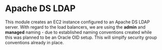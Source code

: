 # Apache DS LDAP

This module creates an EC2 instance configured to an Apache DS LDAP server.
With regard to the load balancers, we are using the **admin** and **managed** naming - due to established naming conventions created while this was planned to be an Oracle OID setup. This will simplfy security group conventions already in place.
